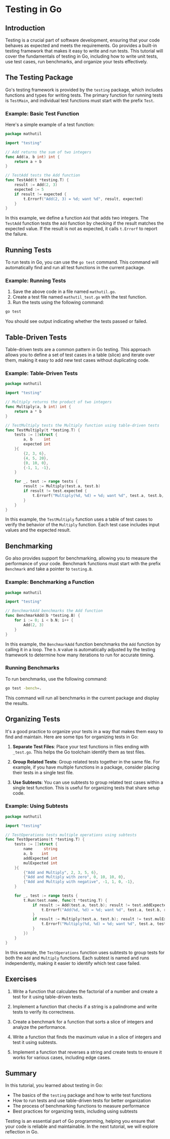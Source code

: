# Testing in Go

## Introduction

Testing is a crucial part of software development, ensuring that your code behaves as expected and meets the requirements. Go provides a built-in testing framework that makes it easy to write and run tests. This tutorial will cover the fundamentals of testing in Go, including how to write unit tests, use test cases, run benchmarks, and organize your tests effectively.

## The Testing Package

Go's testing framework is provided by the `testing` package, which includes functions and types for writing tests. The primary function for running tests is `TestMain`, and individual test functions must start with the prefix `Test`.

### Example: Basic Test Function

Here's a simple example of a test function:

```go
package mathutil

import "testing"

// Add returns the sum of two integers
func Add(a, b int) int {
    return a + b
}

// TestAdd tests the Add function
func TestAdd(t *testing.T) {
    result := Add(2, 3)
    expected := 5
    if result != expected {
        t.Errorf("Add(2, 3) = %d; want %d", result, expected)
    }
}
```

In this example, we define a function `Add` that adds two integers. The `TestAdd` function tests the `Add` function by checking if the result matches the expected value. If the result is not as expected, it calls `t.Errorf` to report the failure.

## Running Tests

To run tests in Go, you can use the `go test` command. This command will automatically find and run all test functions in the current package.

### Example: Running Tests

1. Save the above code in a file named `mathutil.go`.
2. Create a test file named `mathutil_test.go` with the test function.
3. Run the tests using the following command:

```bash
go test
```

You should see output indicating whether the tests passed or failed.

## Table-Driven Tests

Table-driven tests are a common pattern in Go testing. This approach allows you to define a set of test cases in a table (slice) and iterate over them, making it easy to add new test cases without duplicating code.

### Example: Table-Driven Tests

```go
package mathutil

import "testing"

// Multiply returns the product of two integers
func Multiply(a, b int) int {
    return a * b
}

// TestMultiply tests the Multiply function using table-driven tests
func TestMultiply(t *testing.T) {
    tests := []struct {
        a, b     int
        expected int
    }{
        {2, 3, 6},
        {4, 5, 20},
        {0, 10, 0},
        {-1, 1, -1},
    }

    for _, test := range tests {
        result := Multiply(test.a, test.b)
        if result != test.expected {
            t.Errorf("Multiply(%d, %d) = %d; want %d", test.a, test.b, result, test.expected)
        }
    }
}
```

In this example, the `TestMultiply` function uses a table of test cases to verify the behavior of the `Multiply` function. Each test case includes input values and the expected result.

## Benchmarking

Go also provides support for benchmarking, allowing you to measure the performance of your code. Benchmark functions must start with the prefix `Benchmark` and take a pointer to `testing.B`.

### Example: Benchmarking a Function

```go
package mathutil

import "testing"

// BenchmarkAdd benchmarks the Add function
func BenchmarkAdd(b *testing.B) {
    for i := 0; i < b.N; i++ {
        Add(2, 3)
    }
}
```

In this example, the `BenchmarkAdd` function benchmarks the `Add` function by calling it in a loop. The `b.N` value is automatically adjusted by the testing framework to determine how many iterations to run for accurate timing.

### Running Benchmarks

To run benchmarks, use the following command:

```bash
go test -bench=.
```

This command will run all benchmarks in the current package and display the results.

## Organizing Tests

It's a good practice to organize your tests in a way that makes them easy to find and maintain. Here are some tips for organizing tests in Go:

1. **Separate Test Files**: Place your test functions in files ending with `_test.go`. This helps the Go toolchain identify them as test files.

2. **Group Related Tests**: Group related tests together in the same file. For example, if you have multiple functions in a package, consider placing their tests in a single test file.

3. **Use Subtests**: You can use subtests to group related test cases within a single test function. This is useful for organizing tests that share setup code.

### Example: Using Subtests

```go
package mathutil

import "testing"

// TestOperations tests multiple operations using subtests
func TestOperations(t *testing.T) {
    tests := []struct {
        name     string
        a, b    int
        addExpected int
        mulExpected int
    }{
        {"Add and Multiply", 2, 3, 5, 6},
        {"Add and Multiply with zero", 0, 10, 10, 0},
        {"Add and Multiply with negative", -1, 1, 0, -1},
    }

    for _, test := range tests {
        t.Run(test.name, func(t *testing.T) {
            if result := Add(test.a, test.b); result != test.addExpected {
                t.Errorf("Add(%d, %d) = %d; want %d", test.a, test.b, result, test.addExpected)
            }
            if result := Multiply(test.a, test.b); result != test.mulExpected {
                t.Errorf("Multiply(%d, %d) = %d; want %d", test.a, test.b, result, test.mulExpected)
            }
        })
    }
}
```

In this example, the `TestOperations` function uses subtests to group tests for both the `Add` and `Multiply` functions. Each subtest is named and runs independently, making it easier to identify which test case failed.

## Exercises

1. Write a function that calculates the factorial of a number and create a test for it using table-driven tests.

2. Implement a function that checks if a string is a palindrome and write tests to verify its correctness.

3. Create a benchmark for a function that sorts a slice of integers and analyze the performance.

4. Write a function that finds the maximum value in a slice of integers and test it using subtests.

5. Implement a function that reverses a string and create tests to ensure it works for various cases, including edge cases.

## Summary

In this tutorial, you learned about testing in Go:

- The basics of the `testing` package and how to write test functions
- How to run tests and use table-driven tests for better organization
- The process of benchmarking functions to measure performance
- Best practices for organizing tests, including using subtests

Testing is an essential part of Go programming, helping you ensure that your code is reliable and maintainable. In the next tutorial, we will explore reflection in Go.
